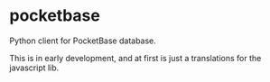 # pocketbase

Python client for PocketBase database.

This is in early development, and at first is just a translations for the javascript lib.
